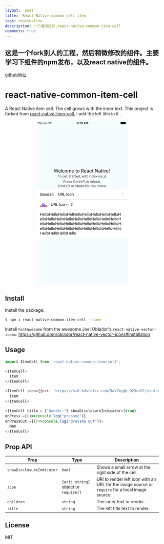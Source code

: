 ```yaml
---
layout:  post
title:  React Native common cell item
tags: reactnative 
description: 一个通用组件,react-native-common-item-cell
comments: true
---
```


## 这是一个fork别人的工程，然后稍微修改的组件。主要学习下组件的npm发布，以及react native的组件。
[github地址](https://github.com/xubing/react-native-common-item-cell/blob/master/README.md)

# react-native-common-item-cell
A React Native  item cell. The cell grows with the inner text.
This project is forked from [react-native-item-cell](https://github.com/APSL/react-native-item-cell), I add the left title in it .

<p align="center">
<img src="https://raw.githubusercontent.com/xubing/react-native-common-item-cell/master/Example/items/screen1.png" alt="ItemCell component screenshot" width="300">
</p>


## Install

Install the package:

```bash
$ npm i react-native-common-item-cell --save
```

Install ``FontAwesome`` from the awesome Joel Oblador's ``react-native-vector-icons``: https://github.com/oblador/react-native-vector-icons#installation

## Usage

```javascript
import ItemCell from 'react-native-common-item-cell';
```

```javascript
<ItemCell>
  Item
</ItemCell>
```

```javascript
<ItemCell icon={{uri: 'https://ss0.bdstatic.com/5aV1bjqh_Q23odCf/static/superman/img/logo/bd_logo1_31bdc765.png'}}>
  Item
</ItemCell>
```

```javascript
<ItemCell title = {"Gender:"} showDisclosureIndicator={true}
onPress ={()=>console.log("pressme")}
onPressOut ={()=>console.log("pressme out")}>
  Man
</ItemCell>
```

## Prop API

| Prop | Type | Description |
|------|------|-------------|
|``showDisclosureIndicator`` | ``bool`` | Shows a small arrow at the right side of the cell. |
|``icon`` | ``{uri: string}`` object or ``require()`` | URI to render left icon with an URL for the image source or ``require`` for a local image source. |
|``children`` | ``string`` | The inner text to render. |
|``title`` | ``string`` | The left title text to render. |

## License

MIT
